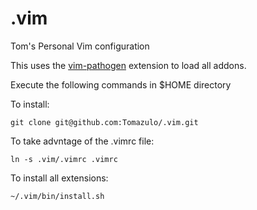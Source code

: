 .vim
====

Tom's Personal Vim configuration

This uses the [vim-pathogen](https://github.com/tpope/vim-pathogen) extension
to load all addons.

Execute the following commands in $HOME directory

To install:

    git clone git@github.com:Tomazulo/.vim.git

To take advntage of the .vimrc file:

    ln -s .vim/.vimrc .vimrc

To install all extensions:

    ~/.vim/bin/install.sh

